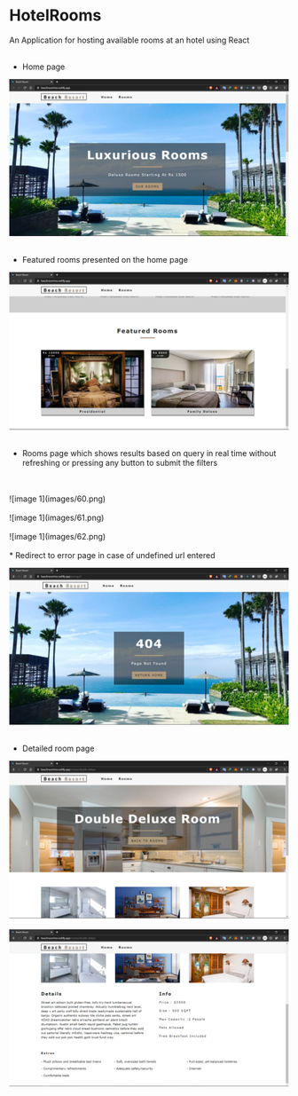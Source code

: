 # HotelRooms
An Application for hosting available rooms at an hotel using React
<br>
<br>
* Home page 

![image 1](images/58.png)
<br>
<br>
* Featured rooms presented on the home page 

![image 1](images/59.png)
<br>
<br>
* Rooms page which shows results based on query in real time without refreshing or pressing any button to submit the filters
<br>
<br>
![image 1](images/60.png)
<br>
<br>
![image 1](images/61.png)

<br>
<br>
![image 1](images/62.png)
<br>
<br>
* Redirect to error page in case of undefined url entered

![image 1](images/63.png)
<br>
<br>
* Detailed room page 

![image 1](images/64.png)
<br>
<br>
![image 1](images/65.png)
